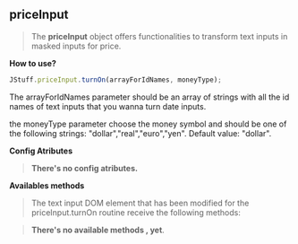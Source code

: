 **priceInput**
---------

>The **priceInput** object offers functionalities to transform text inputs in masked inputs for price.


**How to use?**
```javascript
JStuff.priceInput.turnOn(arrayForIdNames, moneyType);
```
The arrayForIdNames parameter should be an array of strings with all the id names of text inputs that you wanna turn  date inputs.

the moneyType parameter choose the money symbol and should be one of the following strings: "dollar","real","euro","yen".
Default value: "dollar".


**Config Atributes**
>**There's no config atributes.**

**Availables methods**
>The text input DOM element that has been modified for the priceInput.turnOn routine receive the following methods:

>**There's no available methods , yet**. 